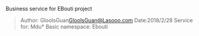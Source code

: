 Business service for EBouti project

> Author: GloolsGuan<GloolsGuan@Lasooo.com>
> Date:2018/2/28
> Service for: Mdu\*
> Basic namespace: Ebouti
